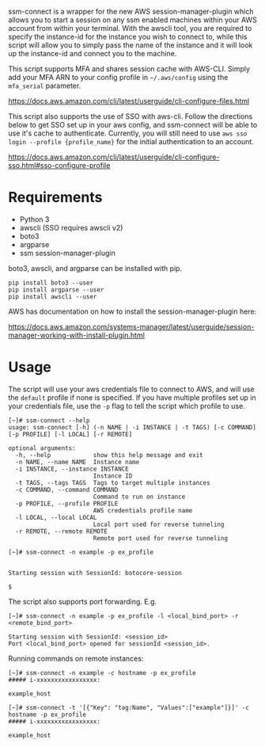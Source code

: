 ssm-connect is a wrapper for the new AWS session-manager-plugin which allows you to start a session on any ssm enabled machines within your AWS account from within your terminal. With the awscli tool, you are required to specify the instance-id for the instance you wish to connect to, while this script will allow you to simply pass the name of the instance and it will look up the instance-id and connect you to the machine.

This script supports MFA and shares session cache with AWS-CLI. Simply add your MFA ARN to your config profile in `~/.aws/config` using the `mfa_serial` parameter.

https://docs.aws.amazon.com/cli/latest/userguide/cli-configure-files.html

This script also supports the use of SSO with aws-cli. Follow the directions below to get SSO set up in your aws config, and ssm-connect will be able to use it's cache to authenticate. Currently, you will still need to use `aws sso login --profile {profile_name}` for the initial authentication to an account. 

https://docs.aws.amazon.com/cli/latest/userguide/cli-configure-sso.html#sso-configure-profile

# Requirements

- Python 3
- awscli (SSO requires awscli v2)
- boto3
- argparse
- ssm session-manager-plugin

boto3, awscli, and argparse can be installed with pip.

```
pip install boto3 --user
pip install argparse --user
pip install awscli --user
```

AWS has documentation on how to install the session-manager-plugin here:

https://docs.aws.amazon.com/systems-manager/latest/userguide/session-manager-working-with-install-plugin.html

# Usage

The script will use your aws credentials file to connect to AWS, and will use the `default` profile if none is specified. If you have multiple profiles set up in your credentials file, use the `-p` flag to tell the script which profile to use.

```
[~]# ssm-connect --help
usage: ssm-connect [-h] (-n NAME | -i INSTANCE | -t TAGS) [-c COMMAND] [-p PROFILE] [-l LOCAL] [-r REMOTE]

optional arguments:
  -h, --help            show this help message and exit
  -n NAME, --name NAME  Instance name
  -i INSTANCE, --instance INSTANCE
                        Instance ID
  -t TAGS, --tags TAGS  Tags to target multiple instances
  -c COMMAND, --command COMMAND
                        Command to run on instance
  -p PROFILE, --profile PROFILE
                        AWS credentials profile name
  -l LOCAL, --local LOCAL
                        Local port used for reverse tunneling
  -r REMOTE, --remote REMOTE
                        Remote port used for reverse tunneling
```

```
[~]# ssm-connect -n example -p ex_profile


Starting session with SessionId: botocore-session

$
```

The script also supports port forwarding. E.g.
```
[~]# ssm-connect -n example -p ex_profile -l <local_bind_port> -r <remote_bind_port>

Starting session with SessionId: <session_id>
Port <local_bind_port> opened for sessionId <session_id>.

```

Running commands on remote instances:
```
[~]# ssm-connect -n example -c hostname -p ex_profile
##### i-xxxxxxxxxxxxxxxxx:

example_host

[~]# ssm-connect -t '[{"Key": "tag:Name", "Values":["example"]}]' -c hostname -p ex_profile
##### i-xxxxxxxxxxxxxxxxx:

example_host
```

